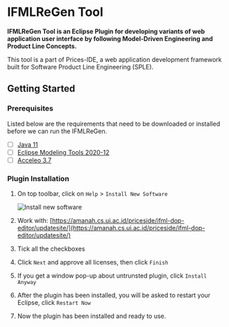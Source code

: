 # IFMLReGen Tool

**IFMLReGen Tool is an Eclipse Plugin for developing variants of web application user interface by following Model-Driven Engineering and Product Line Concepts.** 

This tool is a part of Prices-IDE, a web application development framework built for Software Product Line Engineering (SPLE). 

## Getting Started

### Prerequisites

Listed below are the requirements that need to be downloaded or installed before we can run the IFMLReGen. 

- [ ] [Java 11]( https://www.oracle.com/java/technologies/javase/jdk11-archive-downloads.html)
- [ ] [Eclipse Modeling Tools 2020-12](https://www.eclipse.org/downloads/packages/release/2020-12/r/eclipse-modeling-tools)
- [ ] [Acceleo 3.7](http://download.eclipse.org/acceleo/updates/releases/3.7) 

### Plugin Installation

1. On top toolbar, click on `Help` > `Install New Software`

    ![Install new software](https://cdn.discordapp.com/attachments/999549689240244315/1060154384522166322/IwOiN67QTE.png)
2. Work with: [https://amanah.cs.ui.ac.id/priceside/ifml-dop-editor/updatesite/](https://amanah.cs.ui.ac.id/priceside/ifml-dop-editor/updatesite/)
    
3. Tick all the checkboxes
4. Click `Next` and approve all licenses, then click `Finish`
5. If you get a window pop-up about untrunsted plugin,  click `Install Anyway`
6. After the plugin has been installed, you will be asked to restart your Eclipse, click `Restart Now`
7. Now the plugin has been installed and ready to use.
